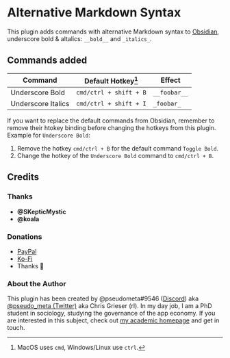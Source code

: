 # Alternative Markdown Syntax

This plugin adds commands with alternative Markdown syntax to [Obsidian](https://obsidian.md/), underscore bold & altalics: `__bold__` and `_italics_`.

## Commands added

| Command            | Default Hotkey[^1]     | Effect       |
| ------------------ | ---------------------- | ------------ |
| Underscore Bold    | `cmd/ctrl + shift + B` | `__foobar__` |
| Underscore Italics | `cmd/ctrl + shift + I` | `_foobar_`   |

If you want to replace the default commands from Obsidian, remember to remove their htokey binding before changing the hotkeys from this plugin. Example for `Underscore Bold`:
1. Remove the hotkey `cmd/ctrl + B` for the default command `Toggle Bold`.
2. Change the hotkey of the `Underscore Bold` command to `cmd/ctrl + B`.

## Credits

### Thanks
- **@SKepticMystic**
- **@koala**

### Donations
- [PayPal](https://www.paypal.com/paypalme/ChrisGrieser)
- [Ko-Fi](https://ko-fi.com/pseudometa)
- Thanks 🙏

### About the Author
This plugin has been created by @pseudometa#9546 ([Discord](https://discord.gg/veuWUTm)) aka [@pseudo_meta (Twitter)](https://twitter.com/pseudo_meta) aka Chris Grieser (rl). In my day job, I am a PhD student in sociology, studying the governance of the app economy. If you are interested in this subject, check out [my academic homepage](https://chris-grieser.de/) and get in touch.


[^1]: MacOS uses `cmd`, Windows/Linux use `ctrl`.
